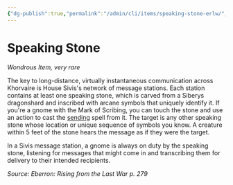 ```yaml
---
{"dg-publish":true,"permalink":"/admin/cli/items/speaking-stone-erlw/","tags":["compendium/src/5e/erlw","item/rarity/very-rare","item/wondrous"],"updated":"2025-01-11T15:32:20.525+00:00"}
---
```


# Speaking Stone
*Wondrous Item, very rare*  


The key to long-distance, virtually instantaneous communication across Khorvaire is House Sivis's network of message stations. Each station contains at least one speaking stone, which is carved from a Siberys dragonshard and inscribed with arcane symbols that uniquely identify it. If you're a gnome with the Mark of Scribing, you can touch the stone and use an action to cast the [sending](/Admin/CLI/spells/sending.md) spell from it. The target is any other speaking stone whose location or unique sequence of symbols you know. A creature within 5 feet of the stone hears the message as if they were the target.

In a Sivis message station, a gnome is always on duty by the speaking stone, listening for messages that might come in and transcribing them for delivery to their intended recipients.

*Source: Eberron: Rising from the Last War p. 279*